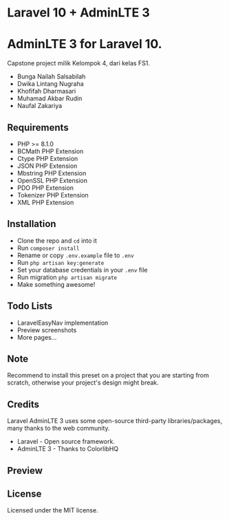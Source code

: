 # Laravel 10 + AdminLTE 3
# AdminLTE 3 for Laravel 10.

Capstone project milik Kelompok 4, dari kelas FS1.
- Bunga Nailah Salsabilah
- Dwika Lintang Nugraha
- Khofifah Dharmasari
- Muhamad Akbar Rudin
- Naufal Zakariya

## Requirements

- PHP >= 8.1.0
- BCMath PHP Extension
- Ctype PHP Extension
- JSON PHP Extension
- Mbstring PHP Extension
- OpenSSL PHP Extension
- PDO PHP Extension
- Tokenizer PHP Extension
- XML PHP Extension

## Installation

- Clone the repo and `cd` into it
- Run `composer install`
- Rename or copy `.env.example` file to `.env`
- Run `php artisan key:generate`
- Set your database credentials in your `.env` file
- Run migration `php artisan migrate`
- Make something awesome!

## Todo Lists
- LaravelEasyNav implementation
- Preview screenshots
- More pages...

## Note

Recommend to install this preset on a project that you are starting from scratch, otherwise your project's design might break.

## Credits

Laravel AdminLTE 3 uses some open-source third-party libraries/packages, many thanks to the web community.

- Laravel - Open source framework.
- AdminLTE 3 - Thanks to ColorlibHQ

## Preview

## License

Licensed under the MIT license.
